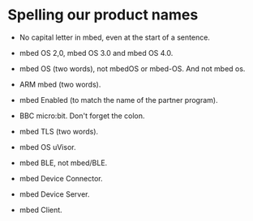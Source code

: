 # Spelling our product names

* No capital letter in mbed, even at the start of a sentence.

* mbed OS 2,0, mbed OS 3.0 and mbed OS 4.0.

* mbed OS (two words), not mbedOS or mbed-OS. And not mbed os. 

* ARM mbed (two words).

* mbed Enabled (to match the name of the partner program).

* BBC micro:bit. Don't forget the colon.

* mbed TLS (two words).

* mbed OS uVisor.

* mbed BLE, not mbed/BLE.

* mbed Device Connector.

* mbed Device Server.

* mbed Client.

